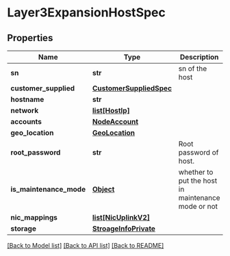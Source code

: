 # Layer3ExpansionHostSpec

## Properties
Name | Type | Description | Notes
------------ | ------------- | ------------- | -------------
**sn** | **str** | sn of the host | [optional] 
**customer_supplied** | [**CustomerSuppliedSpec**](CustomerSuppliedSpec.md) |  | [optional] 
**hostname** | **str** |  | 
**network** | [**list[HostIp]**](HostIp.md) |  | 
**accounts** | [**NodeAccount**](NodeAccount.md) |  | 
**geo_location** | [**GeoLocation**](GeoLocation.md) |  | [optional] 
**root_password** | **str** | Root password of host. | [optional] 
**is_maintenance_mode** | [**Object**](Object.md) | whether to put the host in maintenance mode or not | [optional] 
**nic_mappings** | [**list[NicUplinkV2]**](NicUplinkV2.md) |  | 
**storage** | [**StroageInfoPrivate**](StroageInfoPrivate.md) |  | [optional] 

[[Back to Model list]](../README.md#documentation-for-models) [[Back to API list]](../README.md#documentation-for-api-endpoints) [[Back to README]](../README.md)

